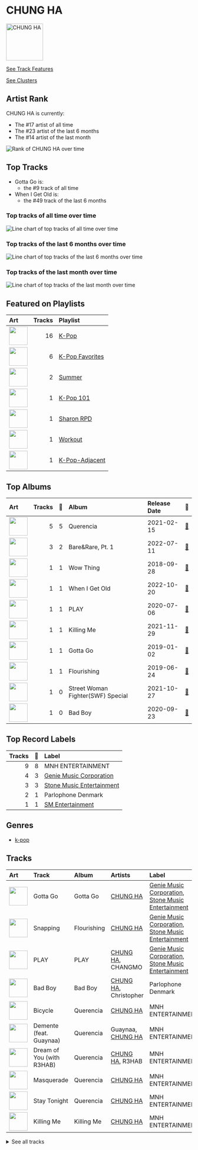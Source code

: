 
# CHUNG HA


<img src="https://i.scdn.co/image/ab6761610000e5eb93c6f21062da1ef012275ff6" alt="CHUNG HA" width="100" />

[See Track Features](audio_features.md)

[See Clusters](clusters/overview.md)

## Artist Rank
CHUNG HA is currently:
- The #17 artist of all time
- The #23 artist of the last 6 months
- The #14 artist of the last month

![Rank of CHUNG HA over time](../../images/artists/chung_ha/rank_time_series.png)
## Top Tracks

- Gotta Go is:
    - the #9 track of all time
- When I Get Old is:
    - the #49 track of the last 6 months

### Top tracks of all time over time

![Line chart of top tracks of all time over time](../../images/artists/chung_ha/track_rank_time_series_long_term.png)

### Top tracks of the last 6 months over time

![Line chart of top tracks of the last 6 months over time](../../images/artists/chung_ha/track_rank_time_series_medium_term.png)

### Top tracks of the last month over time

![Line chart of top tracks of the last month over time](../../images/artists/chung_ha/track_rank_time_series_short_term.png)
## Featured on Playlists
| Art | Tracks | Playlist |
|:---|---:|:---|
| <img src="https://mosaic.scdn.co/640/ab67616d0000b273505190077497c230422f2934ab67616d0000b2737dd8f95320e8ef08aa121dfeab67616d0000b2738164cd1a2e03b7ca2db9ff5eab67616d0000b273ff7c2dfd0ed9b2cf6bf9c818" alt="" width="50" /> | 16 | [K-Pop](../../playlists/k_pop/overview.md) |
| <img src="https://mosaic.scdn.co/640/ab67616d0000b2734ed058b71650a6ca2c04adffab67616d0000b2736772cf096be8acc1df092519ab67616d0000b2738c4a282e84a53c1c8acf129aab67616d0000b273d8cc2281fcd4519ca020926b" alt="" width="50" /> | 6 | [K-Pop Favorites](../../playlists/k_pop_favorites/overview.md) |
| <img src="https://mosaic.scdn.co/640/ab67616d0000b27304878afb19613a94d37b29ceab67616d0000b2731544041d0285585cc92c2709ab67616d0000b273570f746ccc2c75af070da1e0ab67616d0000b273d8cc2281fcd4519ca020926b" alt="" width="50" /> | 2 | [Summer](../../playlists/summer/overview.md) |
| <img src="https://mosaic.scdn.co/640/ab67616d0000b2735c041fe9e3c9de436047d86bab67616d0000b2737a393b04e8ced571618223e8ab67616d0000b2737dd8f95320e8ef08aa121dfeab67616d0000b273829305487c8f3b96a1d955b3" alt="" width="50" /> | 1 | [K-Pop 101](../../playlists/k_pop_101/overview.md) |
| <img src="https://mosaic.scdn.co/640/ab67616d0000b273830de2e836036f181df598d0ab67616d0000b273af2fda9fb591d43c355c2ac3ab67616d0000b273cc6f76f75551af499b5cd0cbab67616d0000b273da343b21617aac0c57e332bb" alt="" width="50" /> | 1 | [Sharon RPD](../../playlists/sharon_rpd/overview.md) |
| <img src="https://mosaic.scdn.co/640/ab67616d0000b2736f248f7695eb544a3a1955c5ab67616d0000b2737a393b04e8ced571618223e8ab67616d0000b2738acb7bac073f378d59bf228eab67616d0000b273b3be3b970fc89a02f301c9da" alt="" width="50" /> | 1 | [Workout](../../playlists/workout/overview.md) |
| <img src="https://mosaic.scdn.co/640/ab67616d0000b2733317fc12f8b9a9a0b8459766ab67616d0000b27363e0ddbb488d0eeec0e738fcab67616d0000b27384095737f6056e682666d6f9ab67616d0000b273f2bf9685109a09bdc176fb43" alt="" width="50" /> | 1 | [K-Pop-Adjacent](../../playlists/k_pop_adjacent/overview.md) |
## Top Albums

| Art | Tracks | 💚 | Album | Release Date | 🔗 |
|:---|---:|---:|:---|:---|:---|
| <img src="https://i.scdn.co/image/ab67616d0000b27328e5351049de8f6ee39111f5" alt="" width="50" /> | 5 | 5 | Querencia | 2021-02-15 | [🔗](https://open.spotify.com/album/1p2OBhqq0d1N8awjHV9xA3) |
| <img src="https://i.scdn.co/image/ab67616d0000b27329322a53482da3542ae9d033" alt="" width="50" /> | 3 | 2 | Bare&Rare, Pt. 1 | 2022-07-11 | [🔗](https://open.spotify.com/album/0fgLDYoqdQw5bhzPFWvclR) |
| <img src="https://i.scdn.co/image/ab67616d0000b27388cdde41f2552db78b94e957" alt="" width="50" /> | 1 | 1 | Wow Thing | 2018-09-28 | [🔗](https://open.spotify.com/album/3xEPyp7h78uULpDPuKvokH) |
| <img src="https://i.scdn.co/image/ab67616d0000b2730258c2353d456519e467584b" alt="" width="50" /> | 1 | 1 | When I Get Old | 2022-10-20 | [🔗](https://open.spotify.com/album/3mJMHqT2w0HwjQkneNVE14) |
| <img src="https://i.scdn.co/image/ab67616d0000b273f662dabc03dbb3a127255b32" alt="" width="50" /> | 1 | 1 | PLAY | 2020-07-06 | [🔗](https://open.spotify.com/album/7tzaUrzvzQGfqvzsYzSODr) |
| <img src="https://i.scdn.co/image/ab67616d0000b273df3abb2b0071d1b11200db47" alt="" width="50" /> | 1 | 1 | Killing Me | 2021-11-29 | [🔗](https://open.spotify.com/album/21jf5kUkK5nHYTuZ5GRZVW) |
| <img src="https://i.scdn.co/image/ab67616d0000b27325767b4fe7a3b04df1096b49" alt="" width="50" /> | 1 | 1 | Gotta Go | 2019-01-02 | [🔗](https://open.spotify.com/album/3WgHekDElv10Kam9aCMwnx) |
| <img src="https://i.scdn.co/image/ab67616d0000b2734951587f39286b47bedfd4c9" alt="" width="50" /> | 1 | 1 | Flourishing | 2019-06-24 | [🔗](https://open.spotify.com/album/5rHnbSUBaflJgCLlZfDnzt) |
| <img src="https://i.scdn.co/image/ab67616d0000b2739d662735fc7d080888bc40b4" alt="" width="50" /> | 1 | 0 | Street Woman Fighter(SWF) Special | 2021-10-27 | [🔗](https://open.spotify.com/album/3iW6rZmhiSLNveTOrX26z6) |
| <img src="https://i.scdn.co/image/ab67616d0000b27390ee0d4d3906192283bae657" alt="" width="50" /> | 1 | 0 | Bad Boy | 2020-09-23 | [🔗](https://open.spotify.com/album/4IRuxkSbw7iZZmnr6Rly2Q) |

## Top Record Labels

| Tracks | 💚 | Label |
|---:|---:|:---|
| 9 | 8 | MNH ENTERTAINMENT |
| 4 | 3 | [Genie Music Corporation](../../labels/genie_music_corporation/overview.md) |
| 3 | 3 | [Stone Music Entertainment](../../labels/stone_music_entertainment/overview.md) |
| 2 | 1 | Parlophone Denmark |
| 1 | 1 | [SM Entertainment](../../labels/sm_entertainment/overview.md) |

## Genres

- [k-pop](../../genres/k_pop)

## Tracks

| Art | Track | Album | Artists | Label | 💚 | 🔗 |
|:---|:---|:---|:---|:---|:---|:---|
| <img src="https://i.scdn.co/image/ab67616d0000b27325767b4fe7a3b04df1096b49" alt="" width="50" /> | Gotta Go | Gotta Go | [CHUNG HA](overview.md) | [Genie Music Corporation](../../labels/genie_music_corporation), [Stone Music Entertainment](../../labels/stone_music_entertainment) | 💚 | [🔗](https://open.spotify.com/track/1exnDFdC34GyBcaLt9ZJfX) |
| <img src="https://i.scdn.co/image/ab67616d0000b2734951587f39286b47bedfd4c9" alt="" width="50" /> | Snapping | Flourishing | [CHUNG HA](overview.md) | [Genie Music Corporation](../../labels/genie_music_corporation), [Stone Music Entertainment](../../labels/stone_music_entertainment) | 💚 | [🔗](https://open.spotify.com/track/4IOxk5ep5ONrdlL0ZIy64v) |
| <img src="https://i.scdn.co/image/ab67616d0000b273f662dabc03dbb3a127255b32" alt="" width="50" /> | PLAY | PLAY | [CHUNG HA](overview.md), CHANGMO | [Genie Music Corporation](../../labels/genie_music_corporation), [Stone Music Entertainment](../../labels/stone_music_entertainment) | 💚 | [🔗](https://open.spotify.com/track/1SdLedoEjrMRu5AnvK2EYk) |
| <img src="https://i.scdn.co/image/ab67616d0000b27390ee0d4d3906192283bae657" alt="" width="50" /> | Bad Boy | Bad Boy | [CHUNG HA](overview.md), Christopher | Parlophone Denmark | | [🔗](https://open.spotify.com/track/1WCOna34eEMPgjfOOZkGQc) |
| <img src="https://i.scdn.co/image/ab67616d0000b27328e5351049de8f6ee39111f5" alt="" width="50" /> | Bicycle | Querencia | [CHUNG HA](overview.md) | MNH ENTERTAINMENT | 💚 | [🔗](https://open.spotify.com/track/7wDVvxMUdW5MtJUqFtuXUz) |
| <img src="https://i.scdn.co/image/ab67616d0000b27328e5351049de8f6ee39111f5" alt="" width="50" /> | Demente (feat. Guaynaa) | Querencia | Guaynaa, [CHUNG HA](overview.md) | MNH ENTERTAINMENT | 💚 | [🔗](https://open.spotify.com/track/0NhHFXC06r5kK1rTUuOjxM) |
| <img src="https://i.scdn.co/image/ab67616d0000b27328e5351049de8f6ee39111f5" alt="" width="50" /> | Dream of You (with R3HAB) | Querencia | [CHUNG HA](overview.md), R3HAB | MNH ENTERTAINMENT | 💚 | [🔗](https://open.spotify.com/track/1d8Arh7PushRWWJRs41rSa) |
| <img src="https://i.scdn.co/image/ab67616d0000b27328e5351049de8f6ee39111f5" alt="" width="50" /> | Masquerade | Querencia | [CHUNG HA](overview.md) | MNH ENTERTAINMENT | 💚 | [🔗](https://open.spotify.com/track/0AABiBAIYQCMpLI0ODbDDL) |
| <img src="https://i.scdn.co/image/ab67616d0000b27328e5351049de8f6ee39111f5" alt="" width="50" /> | Stay Tonight | Querencia | [CHUNG HA](overview.md) | MNH ENTERTAINMENT | 💚 | [🔗](https://open.spotify.com/track/7Cn6R7YB4EjQkfci9DdceG) |
| <img src="https://i.scdn.co/image/ab67616d0000b273df3abb2b0071d1b11200db47" alt="" width="50" /> | Killing Me | Killing Me | [CHUNG HA](overview.md) | MNH ENTERTAINMENT | 💚 | [🔗](https://open.spotify.com/track/3QD0Y1tTngihByjdWC99lG) |


<details>
<summary>See all tracks</summary>

| Art | Track | Album | Artists | Label | 💚 | 🔗 |
|:---|:---|:---|:---|:---|:---|:---|
| <img src="https://i.scdn.co/image/ab67616d0000b27329322a53482da3542ae9d033" alt="" width="50" /> | Crazy Like You (feat. BIBI) | Bare&Rare, Pt. 1 | [CHUNG HA](overview.md), [BIBI](../bibi/overview.md) | MNH ENTERTAINMENT | 💚 | [🔗](https://open.spotify.com/track/0oUK4m2wNIBPfejlcB1N9k) |
| <img src="https://i.scdn.co/image/ab67616d0000b27329322a53482da3542ae9d033" alt="" width="50" /> | Good Night My Princess | Bare&Rare, Pt. 1 | [CHUNG HA](overview.md) | MNH ENTERTAINMENT | | [🔗](https://open.spotify.com/track/12QoF5mIoZ1ZrVZFoc2Nwl) |
| <img src="https://i.scdn.co/image/ab67616d0000b27329322a53482da3542ae9d033" alt="" width="50" /> | Sparkling | Bare&Rare, Pt. 1 | [CHUNG HA](overview.md) | MNH ENTERTAINMENT | 💚 | [🔗](https://open.spotify.com/track/6TzU11huC8Hz4FVEsvCeE7) |
| <img src="https://i.scdn.co/image/ab67616d0000b2730258c2353d456519e467584b" alt="" width="50" /> | When I Get Old | When I Get Old | [CHUNG HA](overview.md), Christopher | Parlophone Denmark | 💚 | [🔗](https://open.spotify.com/track/5f2CcxzZoW7hNs1O8NhG6y) |
| <img src="https://i.scdn.co/image/ab67616d0000b2739d662735fc7d080888bc40b4" alt="" width="50" /> | BAD GIRL (Prod. Czaer) | Street Woman Fighter(SWF) Special | LACHICA, [CHUNG HA](overview.md) | [Genie Music Corporation](../../labels/genie_music_corporation) | | [🔗](https://open.spotify.com/track/4yCQYX8eKL1XYJmGglSV1A) |
| <img src="https://i.scdn.co/image/ab67616d0000b27388cdde41f2552db78b94e957" alt="" width="50" /> | Wow Thing | Wow Thing | SinB, [CHUNG HA](overview.md), [SEULGI](../seulgi/overview.md), JEON SOYEON | [SM Entertainment](../../labels/sm_entertainment) | 💚 | [🔗](https://open.spotify.com/track/5MwfxCtqMFGYp9Nc1BkTrS) |

</details>
